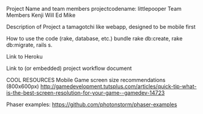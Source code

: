 Project Name and team members
projectcodename: littlepooper
Team Members
Kenji
Will
Ed
Mike

Description of Project
a tamagotchi like webapp, designed to be mobile first


How to use the code (rake, database, etc.)
bundle rake db:create, rake db:migrate, 
rails s.

Link to Heroku

Link to (or embedded) project workflow document

COOL RESOURCES
Mobile Game screen size recommendations (800x600px) http://gamedevelopment.tutsplus.com/articles/quick-tip-what-is-the-best-screen-resolution-for-your-game--gamedev-14723


Phaser examples: https://github.com/photonstorm/phaser-examples
